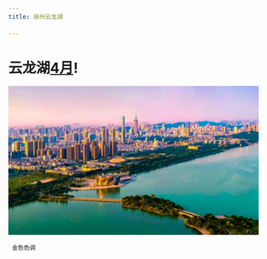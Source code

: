 ```yaml
---
title: 徐州云龙湖

---
```


# 云龙湖[4月](https://www.xz.gov.cn/)! 

![徐州云龙湖](../pic/徐州云龙湖.png)



``` bash
 金色色调
```

